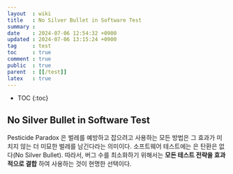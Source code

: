 ```yaml
---
layout  : wiki
title   : No Silver Bullet in Software Test
summary : 
date    : 2024-07-06 12:54:32 +0900
updated : 2024-07-06 13:15:24 +0900
tag     : test
toc     : true
comment : true
public  : true
parent  : [[/test]]
latex   : true
---
```

* TOC
{:toc}

## No Silver Bullet in Software Test

Pesticide Paradox 은 벌레를 예방하고 잡으려고 사용하는 모든 방법은 그 효과가 미치지 않는 더 미묘한 벌레를 남긴다라는 의미이다. 소프트웨어 테스트에는 은 탄환은 없다(No Silver Bullet). 따라서, 버그 수를 최소화하기 위해서는 __모든 테스트 전략을 효과적으로 결합__ 하여 사용하는 것이 현명한 선택이다.